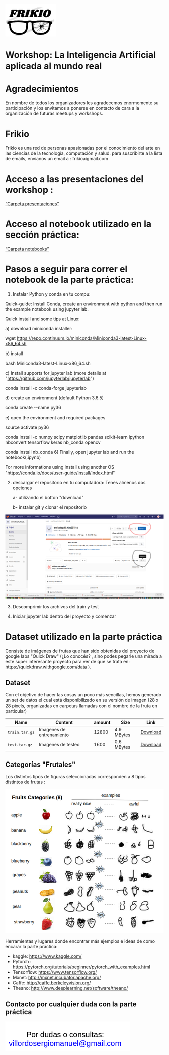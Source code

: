 ![alt text](../datasets/icons/frikio.png)

# Workshop: La Inteligencia Artificial aplicada al mundo real

# Agradecimientos
En nombre de todos los organizadores les agradecemos enormemente su participación y los envitamos a ponerse en contacto de cara a la organización de futuras meetups y workshops. 

# Frikio
Frikio es una red de personas apasionadas por el conocimiento del arte en las ciencias de
la tecnología, computación y salud. para suscribirte a la lista de emails, envianos un email a :
frikioai<arroba>gmail.com

# Acceso a las presentaciones del workshop :
[“Carpeta presentaciones”](https://gitlab.com/sergio08/workshopai_may2019/tree/master/presentaciones)
 
# Acceso al notebook utilizado en la sección práctica:
[“Carpeta notebooks”](https://gitlab.com/sergio08/workshopai_may2019/tree/master/notebooks)

# Pasos a seguir para correr el notebook de la parte práctica: 

1) Instalar Python y conda en tu compu:

Quick-guide:
Install Conda, create an environment with python and then run the example notebook using jupyter lab.

Quick install and some tips at Linux:

a) download miniconda installer:

wget https://repo.continuum.io/miniconda/Miniconda3-latest-Linux-x86_64.sh

b) install

bash Miniconda3-latest-Linux-x86_64.sh

c) Install supports for jupyter lab (more details at "https://github.com/jupyterlab/jupyterlab")

conda install -c conda-forge jupyterlab

d) create an environment (default Python 3.6.5)

conda create --name py36

e) open the environment and required packages

source activate py36

conda install -c numpy scipy matplotlib pandas scikit-learn ipython nbconvert tensorflow keras nb_conda opencv

conda install nb_conda 6) Finally, open jupyter lab and run the notebook(.ipynb)

For more informations using install using another OS "https://conda.io/docs/user-guide/install/index.html"

2) descargar el repositorio en tu computadora: Tenes almenos dos opciones
    
    a- utilizando el botton "download"

    b- instalar git y clonar el repositorio

![alt text](../datasets/icons/practica.png)

   
3) Descomprimir los archivos del train y test

4) Iniciar jupyter lab dentro del proyecto y comenzar
    
# Dataset utilizado en la parte práctica
Consiste de imágenes de frutas que han sido obtenidas del proyecto de google labs "Quick Draw" (¿Lo conocés? , sino podes pegarle una mirada a este super interesante proyecto para ver de que se trata en:  https://quickdraw.withgoogle.com/data ). 

## Dataset
Con el objetivo de hacer las cosas un poco más sencillas, hemos generado un set de datos el cual está disponibilizado en su versión de imagen  (28 x 28 pixels, organizadas en carpetas llamadas con el nombre de la fruta en particular) 


| Name  | Content | amount | Size | Link|
| --- | --- |--- | --- |--- |
| `train.tar.gz`  | Imagenes de entrenamiento  | 12800 |4.9 MBytes | [Download](https://gitlab.com/sergio08/workshopai_may2019/blob/master/datasets/images/train.tar.gz)|
| `test.tar.gz`  | Imagenes de testeo  | 1600 |0.6  MBytes | [Download](https://gitlab.com/sergio08/workshopai_may2019/blob/master/datasets/images/test.tar.gz)|

## Categorías "Frutales"
Los distintos tipos de figuras seleccionadas corresponden a 8 tipos distintos de frutas : 

![alt text](../datasets/icons/fruits.png)


Herramientas y lugares donde encontrar más ejemplos e ideas de como encarar la parte práctica:
- kaggle: https://www.kaggle.com/
- Pytorch : https://pytorch.org/tutorials/beginner/pytorch_with_examples.html
- Tensorflow: https://www.tensorflow.org/
- Mxnet: http://mxnet.incubator.apache.org/
- Caffe: http://caffe.berkeleyvision.org/
- Theano: http://www.deeplearning.net/software/theano/


## Contacto por cualquier duda con la parte práctica

![alt text](../datasets/icons/email.png)



